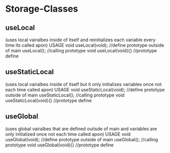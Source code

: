 # Storage-Classes

## useLocal 
(uses local vairalbes inside of itself and reinitializes each variable every time its called apon)
USAGE
    void useLocal(void);  //define prototype outside of main
    useLocal();  //calling prototype
    void useLocal(void){}  //prototype define

## useStaticLocal 
(uses local vairalbes inside of itself but it only initializes variables once not each time called apon)
USAGE
    void useStaticLocal(void);  //define prototype outside of main
    useStaticLocal();  //calling prototype
    void useStaticLocal(void){}  //prototype define

## useGlobal 
(uses global vairalbes that are defined outisde of main and variables are only initialized once not each time called apon)
USAGE
    void useGlobal(void);  //define prototype outside of main
    useGlobal();  //calling prototype
    void useGlobal(void){}  //prototype define
